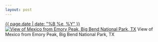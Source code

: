 ```yaml
---
layout: post
---
```


<p>
  <time><a href="/596">{{ page.date | date: "%B %e, %Y" }}</a></time>
  <a href="/596"><img src="{{ site.assets_url }}/596-640.jpg" srcset="{{ site.assets_url }}/596-320.jpg 320w, {{ site.assets_url }}/596-640.jpg 640w, {{ site.assets_url }}/596-960.jpg 960w, {{ site.assets_url }}/596-1280.jpg 1280w" sizes="(min-width: 700px) 50vw, calc(100vw - 2rem)" alt="View of Mexico from Emory Peak, Big Bend National Park, TX" /></a>
  <span>View of Mexico from Emory Peak, Big Bend National Park, TX</span>
</p>
